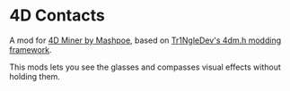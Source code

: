 # 4D Contacts

A mod for [4D Miner by Mashpoe](https://mashpoe.com/4d-miner), based on [Tr1NgleDev's 4dm.h modding framework](https://github.com/4D-Modding/4dm.h).

This mods lets you see the glasses and compasses visual effects without holding them.
